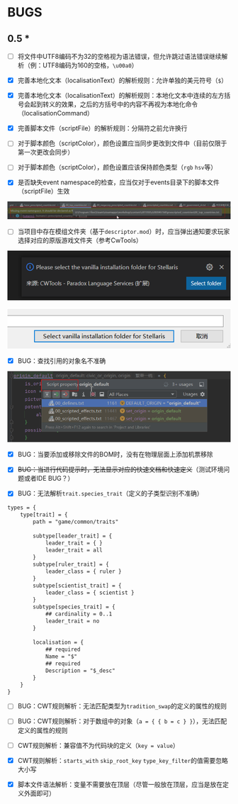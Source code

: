 # BUGS

## 0.5 *

* [ ] 将文件中UTF8编码不为32的空格视为语法错误，但允许跳过语法错误继续解析（例：UTF8编码为160的空格，`\u00a0`）

* [X] 完善本地化文本（localisationText）的解析规则：允许单独的美元符号（`$`）

* [X] 完善本地化文本（localisationText）的解析规则：本地化文本中连续的左方括号会起到转义的效果，之后的方括号中的内容不再视为本地化命令（localisationCommand）

* [X] 完善脚本文件（scriptFile）的解析规则：分隔符之前允许换行

* [ ] 对于脚本颜色（scriptColor），颜色设置应当同步更改到文件中（目前仅限于第一次更改会同步）

* [ ] 对于脚本颜色（scriptColor），颜色设置应该保持颜色类型（`rgb` `hsv`等）

* [X] 是否缺失event namespace的检查，应当仅对于events目录下的脚本文件（scriptFile）生效

![](BUGS.assets/image-20220404120448300.png)

* [ ] 当项目中存在模组文件夹（基于`descriptor.mod`）时，应当弹出通知要求玩家选择对应的原版游戏文件夹（参考CwTools）

![](BUGS.assets/image-20220404120657429.png)

![](BUGS.assets/image-20220404120720948.png)

* [X] BUG：查找引用的对象名不准确

![](BUGS.assets/image-20220404115700617.png)

* [X] BUG：当要添加或移除文件的BOM时，没有在物理层面上添加机票移除

* [X] ~~BUG：当进行代码提示时，无法显示对应的快速文档和快速定义~~（测试环境问题或者IDE BUG？）

* [X] BUG：无法解析`trait.species_trait`（定义的子类型识别不准确）

```
types = {
	type[trait] = {
		path = "game/common/traits"

		subtype[leader_trait] = {
			leader_trait = { }
			leader_trait = all
		}
		subtype[ruler_trait] = {
			leader_class = { ruler }
		}
		subtype[scientist_trait] = {
			leader_class = { scientist }
		}
		subtype[species_trait] = {
			## cardinality = 0..1
			leader_trait = no
		}

		localisation = {
			## required
			Name = "$"
			## required
			Description = "$_desc"
		}
	}
}
```

* [ ] BUG：CWT规则解析：无法匹配类型为`tradition_swap`的定义的属性的规则

* [ ] BUG：CWT规则解析：对于数组中的对象（`a = { { b = c } }`），无法匹配定义的属性的规则

* [ ] CWT规则解析：兼容值不为代码块的定义（`key = value`）

* [X] CWT规则解析：`starts_with` `skip_root_key` `type_key_filter`的值需要忽略大小写

* [X] 脚本文件语法解析：变量不需要放在顶层（尽管一般放在顶层，应当是放在定义外面即可）